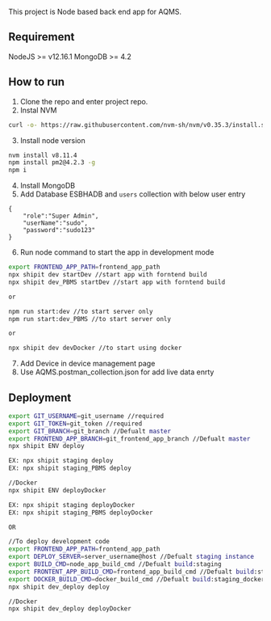 This project is Node based back end app for AQMS.

## Requirement ##

NodeJS >= v12.16.1
MongoDB >= 4.2

## How to run ##

1. Clone the repo and enter project repo.
2. Instal NVM
```sh
curl -o- https://raw.githubusercontent.com/nvm-sh/nvm/v0.35.3/install.sh | bash
```
3. Install node version 
```sh
nvm install v8.11.4
npm install pm2@4.2.3 -g
npm i
```
4. Install MongoDB
5. Add Database ESBHADB and `users` collection with below user entry
```
{
    "role":"Super Admin",
    "userName":"sudo",
    "password":"sudo123"
}
``` 
6. Run node command to start the app in development mode
```sh
export FRONTEND_APP_PATH=frontend_app_path
npx shipit dev startDev //start app with forntend build
npx shipit dev_PBMS startDev //start app with forntend build

or

npm run start:dev //to start server only
npm run start:dev_PBMS //to start server only

or

npx shipit dev devDocker //to start using docker
```
7. Add Device in device management page
8. Use AQMS.postman_collection.json for add live data enrty

## Deployment ##
```sh
export GIT_USERNAME=git_username //required
export GIT_TOKEN=git_token //required
export GIT_BRANCH=git_branch //Defualt master
export FRONTEND_APP_BRANCH=git_frontend_app_branch //Defualt master
npx shipit ENV deploy

EX: npx shipit staging deploy
EX: npx shipit staging_PBMS deploy

//Docker
npx shipit ENV deployDocker

EX: npx shipit staging deployDocker
EX: npx shipit staging_PBMS deployDocker

OR

//To deploy development code 
export FRONTEND_APP_PATH=frontend_app_path
export DEPLOY_SERVER=server_username@host //Defualt staging instance
export BUILD_CMD=node_app_build_cmd //Defualt build:staging
export FRONTENT_APP_BUILD_CMD=frontend_app_build_cmd //Defualt build:staging
export DOCKER_BUILD_CMD=docker_build_cmd //Defualt build:staging_docker,Required if docker deployment
npx shipit dev_deploy deploy

//Docker
npx shipit dev_deploy deployDocker

```